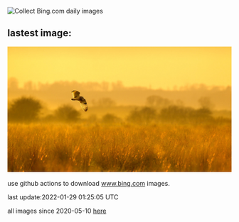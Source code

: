 ![Collect Bing.com daily images](https://github.com/counter2015/bing-daily-images/workflows/Collect%20Bing.com%20daily%20images/badge.svg)
## lastest image:
![](images/WinteringFowl.jpg)

use github actions to download www.bing.com images.

last update:2022-01-29 01:25:05 UTC

all images since 2020-05-10 [here](https://github.com/counter2015/bing-daily-images/tree/master/images) 
